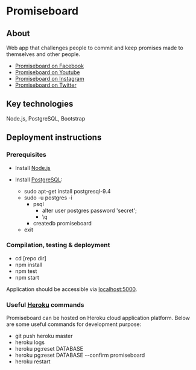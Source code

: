 # Promiseboard

## About

Web app that challenges people to commit and keep promises made to themselves and other people.

+ [Promiseboard on Facebook](http://www.facebook.com/promiseboard.net)
+ [Promiseboard on Youtube](https://www.youtube.com/channel/UCCBthbBumYqtBlMY5TwDzJw)
+ [Promiseboard on Instagram](https://www.instagram.com/promiseboard)
+ [Promiseboard on Twitter](http://www.twitter.com/promiseboardnet)

## Key technologies

Node.js, PostgreSQL, Bootstrap

## Deployment instructions

### Prerequisites

- Install [Node.js](https://nodejs.org/en/download)

- Install [PostgreSQL](http://www.postgresql.org):
  - sudo apt-get install postgresql-9.4
  - sudo -u postgres -i
    - psql
      - alter user postgres password 'secret';
      - \q
    - createdb promiseboard
  - exit

### Compilation, testing & deployment

- cd [repo dir]
- npm install
- npm test
- npm start

Application should be accessible via [localhost:5000](http://localhost:5000).

### Useful [Heroku](https://www.heroku.com) commands

Promiseboard can be hosted on Heroku cloud application platform. Below are some useful commands for development purpose:

- git push heroku master
- heroku logs
- heroku pg:reset DATABASE
- heroku pg:reset DATABASE --confirm promiseboard
- heroku restart
